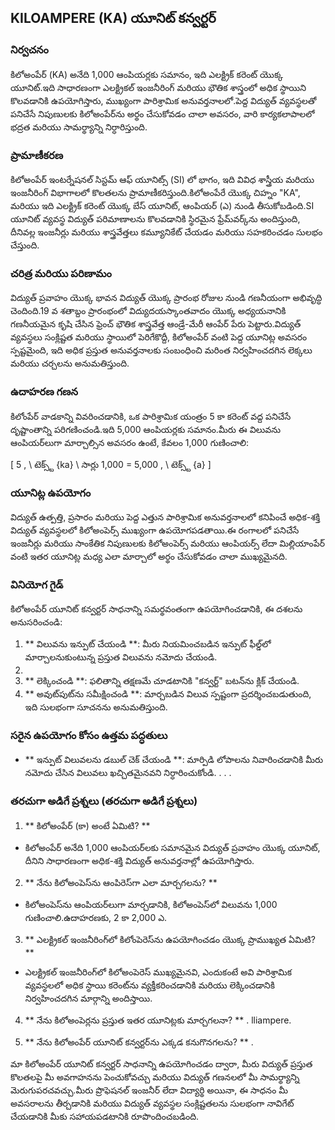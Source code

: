 ## KILOAMPERE (KA) యూనిట్ కన్వర్టర్

### నిర్వచనం
కిలోఅంపేర్ (KA) అనేది 1,000 ఆంపియర్లకు సమానం, ఇది ఎలక్ట్రిక్ కరెంట్ యొక్క యూనిట్.ఇది సాధారణంగా ఎలక్ట్రికల్ ఇంజనీరింగ్ మరియు భౌతిక శాస్త్రంలో అధిక స్థాయిని కొలవడానికి ఉపయోగిస్తారు, ముఖ్యంగా పారిశ్రామిక అనువర్తనాలలో.పెద్ద విద్యుత్ వ్యవస్థలతో పనిచేసే నిపుణులకు కిలోఅంపేర్‌ను అర్థం చేసుకోవడం చాలా అవసరం, వారి కార్యకలాపాలలో భద్రత మరియు సామర్థ్యాన్ని నిర్ధారిస్తుంది.

### ప్రామాణీకరణ
కిలోఅంపేర్ ఇంటర్నేషనల్ సిస్టమ్ ఆఫ్ యూనిట్స్ (SI) లో భాగం, ఇది వివిధ శాస్త్రీయ మరియు ఇంజనీరింగ్ విభాగాలలో కొలతలను ప్రామాణీకరిస్తుంది.కిలోఅంపేరే యొక్క చిహ్నం "KA", మరియు ఇది ఎలక్ట్రిక్ కరెంట్ యొక్క బేస్ యూనిట్, ఆంపియర్ (ఎ) నుండి తీసుకోబడింది.SI యూనిట్ వ్యవస్థ విద్యుత్ పరిమాణాలను కొలవడానికి స్థిరమైన ఫ్రేమ్‌వర్క్‌ను అందిస్తుంది, దీనివల్ల ఇంజనీర్లు మరియు శాస్త్రవేత్తలు కమ్యూనికేట్ చేయడం మరియు సహకరించడం సులభం చేస్తుంది.

### చరిత్ర మరియు పరిణామం
విద్యుత్ ప్రవాహం యొక్క భావన విద్యుత్ యొక్క ప్రారంభ రోజుల నుండి గణనీయంగా అభివృద్ధి చెందింది.19 వ శతాబ్దం ప్రారంభంలో విద్యుదయస్కాంతవాదం యొక్క అధ్యయనానికి గణనీయమైన కృషి చేసిన ఫ్రెంచ్ భౌతిక శాస్త్రవేత్త ఆండ్రే-మేరీ ఆంపేర్ పేరు పెట్టారు.విద్యుత్ వ్యవస్థలు సంక్లిష్టత మరియు స్థాయిలో పెరిగేకొద్దీ, కిలోఅంపేర్ వంటి పెద్ద యూనిట్ల అవసరం స్పష్టమైంది, ఇది అధిక ప్రస్తుత అనువర్తనాలకు సంబంధించి మరింత నిర్వహించదగిన లెక్కలు మరియు చర్చలను అనుమతిస్తుంది.

### ఉదాహరణ గణన
కిలోంపేర్ వాడకాన్ని వివరించడానికి, ఒక పారిశ్రామిక యంత్రం 5 కా కరెంట్ వద్ద పనిచేసే దృష్టాంతాన్ని పరిగణించండి.ఇది 5,000 ఆంపియర్లకు సమానం.మీరు ఈ విలువను ఆంపియర్‌లుగా మార్చాల్సిన అవసరం ఉంటే, కేవలం 1,000 గుణించాలి:

[
5 \, \ టెక్స్ట్ {ka} \ సార్లు 1,000 = 5,000 \, \ టెక్స్ట్ {a}
\]

### యూనిట్ల ఉపయోగం
విద్యుత్ ఉత్పత్తి, ప్రసారం మరియు పెద్ద ఎత్తున పారిశ్రామిక అనువర్తనాలలో కనిపించే అధిక-శక్తి విద్యుత్ వ్యవస్థలలో కిలోఅంపెర్స్ ముఖ్యంగా ఉపయోగపడతాయి.ఈ రంగాలలో పనిచేసే ఇంజనీర్లు మరియు సాంకేతిక నిపుణులకు కిలోఅంపెర్స్ మరియు ఆంపియర్స్ లేదా మిల్లియాంపేర్ వంటి ఇతర యూనిట్ల మధ్య ఎలా మార్చాలో అర్థం చేసుకోవడం చాలా ముఖ్యమైనది.

### వినియోగ గైడ్
కిలోఅంపేర్ యూనిట్ కన్వర్టర్ సాధనాన్ని సమర్థవంతంగా ఉపయోగించడానికి, ఈ దశలను అనుసరించండి:

1. ** విలువను ఇన్పుట్ చేయండి **: మీరు నియమించబడిన ఇన్పుట్ ఫీల్డ్‌లో మార్చాలనుకుంటున్న ప్రస్తుత విలువను నమోదు చేయండి.
2.
3. ** లెక్కించండి **: ఫలితాన్ని తక్షణమే చూడటానికి "కన్వర్ట్" బటన్‌ను క్లిక్ చేయండి.
4. ** అవుట్‌పుట్‌ను సమీక్షించండి **: మార్చబడిన విలువ స్పష్టంగా ప్రదర్శించబడుతుంది, ఇది సులభంగా సూచనను అనుమతిస్తుంది.

### సరైన ఉపయోగం కోసం ఉత్తమ పద్ధతులు
- ** ఇన్పుట్ విలువలను డబుల్ చెక్ చేయండి **: మార్పిడి లోపాలను నివారించడానికి మీరు నమోదు చేసిన విలువలు ఖచ్చితమైనవని నిర్ధారించుకోండి.
.
.
.

### తరచుగా అడిగే ప్రశ్నలు (తరచుగా అడిగే ప్రశ్నలు)

1. ** కిలోఅంపేర్ (కా) అంటే ఏమిటి? **
- కిలోఅంపేర్ అనేది 1,000 ఆంపియర్‌లకు సమానమైన విద్యుత్ ప్రవాహం యొక్క యూనిట్, దీనిని సాధారణంగా అధిక-శక్తి విద్యుత్ అనువర్తనాల్లో ఉపయోగిస్తారు.

2. ** నేను కిలోఅంపెస్‌ను ఆంపిరెస్‌గా ఎలా మార్చగలను? **
- కిలోఅంపెస్‌ను ఆంపియర్‌లుగా మార్చడానికి, కిలోఅంపెస్‌లో విలువను 1,000 గుణించాలి.ఉదాహరణకు, 2 కా 2,000 ఎ.

3. ** ఎలక్ట్రికల్ ఇంజనీరింగ్‌లో కిలోంపెరెస్‌ను ఉపయోగించడం యొక్క ప్రాముఖ్యత ఏమిటి? **
- ఎలక్ట్రికల్ ఇంజనీరింగ్‌లో కిలోఅంపెరెస్ ముఖ్యమైనవి, ఎందుకంటే అవి పారిశ్రామిక వ్యవస్థలలో అధిక స్థాయి కరెంట్‌ను వ్యక్తీకరించడానికి మరియు లెక్కించడానికి నిర్వహించదగిన మార్గాన్ని అందిస్తాయి.

4. ** నేను కిలోఅంపెర్లను ప్రస్తుత ఇతర యూనిట్లకు మార్చగలనా? **
. lliampere.

5. ** నేను కిలోఅంపేర్ యూనిట్ కన్వర్టర్‌ను ఎక్కడ కనుగొనగలను? **
.

మా కిలోఅంపేర్ యూనిట్ కన్వర్టర్ సాధనాన్ని ఉపయోగించడం ద్వారా, మీరు విద్యుత్ ప్రస్తుత కొలతలపై మీ అవగాహనను పెంచుకోవచ్చు మరియు విద్యుత్ గణనలలో మీ సామర్థ్యాన్ని మెరుగుపరచవచ్చు.మీరు ప్రొఫెషనల్ ఇంజనీర్ లేదా విద్యార్థి అయినా, ఈ సాధనం మీ అవసరాలను తీర్చడానికి మరియు విద్యుత్ వ్యవస్థల సంక్లిష్టతలను సులభంగా నావిగేట్ చేయడానికి మీకు సహాయపడటానికి రూపొందించబడింది.